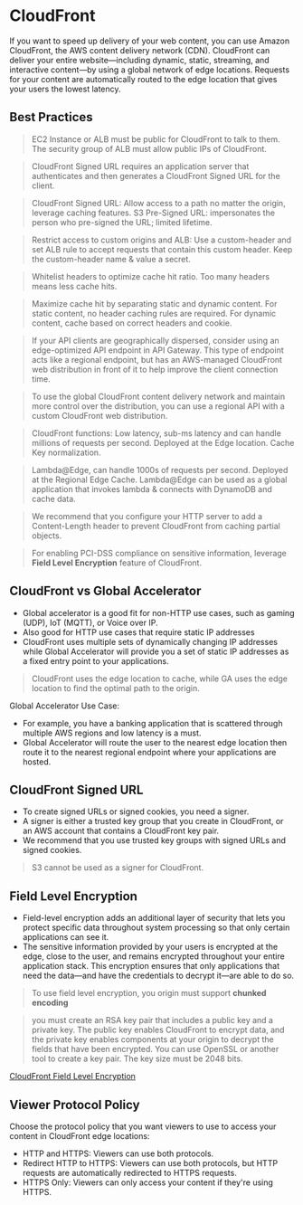 # CloudFront

If you want to speed up delivery of your web content, you can use Amazon CloudFront, the AWS content delivery network (CDN). CloudFront can deliver your entire website—including dynamic, static, streaming, and interactive content—by using a global network of edge locations. Requests for your content are automatically routed to the edge location that gives your users the lowest latency.

## Best Practices

> EC2 Instance or ALB must be public for CloudFront to talk to them. The security group of ALB must allow public IPs of CloudFront.

> CloudFront Signed URL requires an application server that authenticates and then generates a CloudFront Signed URL for the client.

> CloudFront Signed URL: Allow access to a path no matter the origin, leverage caching features. S3 Pre-Signed URL: impersonates the person who pre-signed the URL; limited lifetime.

> Restrict access to custom origins and ALB: Use a custom-header and set ALB rule to accept requests that contain this custom header. Keep the custom-header name & value a secret.

> Whitelist headers to optimize cache hit ratio. Too many headers means less cache hits.

> Maximize cache hit by separating static and dynamic content. For static content, no header caching rules are required.  For dynamic content, cache based on correct headers and cookie.

> If your API clients are geographically dispersed, consider using an edge-optimized API endpoint in API Gateway. 
This type of endpoint acts like a regional endpoint, but has an AWS-managed CloudFront web distribution in front of it to help improve the client connection time.

> To use the global CloudFront content delivery network and maintain more control over the distribution, you can use a regional API with a custom CloudFront web distribution.

> CloudFront functions: Low latency, sub-ms latency and can handle millions of requests per second. Deployed at the Edge location. Cache Key normalization.

> Lambda@Edge, can handle 1000s of requests per second. Deployed at the Regional Edge Cache. Lambda@Edge can be used as a global application that invokes lambda & connects with DynamoDB and cache data.

> We recommend that you configure your HTTP server to add a Content-Length header to prevent CloudFront from caching partial objects.

> For enabling PCI-DSS compliance on sensitive information, leverage **Field Level Encryption** feature of CloudFront. 

## CloudFront vs Global Accelerator
- Global accelerator is a good fit for non-HTTP use cases, such as gaming (UDP), IoT (MQTT), or Voice over IP.
- Also good for HTTP use cases that require static IP addresses
- CloudFront uses multiple sets of dynamically changing IP addresses while Global Accelerator will provide you a set of static IP addresses as a fixed entry point to your applications.

> CloudFront uses the edge location to cache, while GA uses the edge location to find the optimal path to the origin.

Global Accelerator Use Case:
- For example, you have a banking application that is scattered through multiple AWS regions and low latency is a must. 
- Global Accelerator will route the user to the nearest edge location then route it to the nearest regional endpoint where your applications are hosted. 

## CloudFront Signed URL

- To create signed URLs or signed cookies, you need a signer. 
- A signer is either a trusted key group that you create in CloudFront, or an AWS account that contains a CloudFront key pair. 
- We recommend that you use trusted key groups with signed URLs and signed cookies.

> S3 cannot be used as a signer for CloudFront.

## Field Level Encryption

- Field-level encryption adds an additional layer of security that lets you protect specific data throughout system processing so that only certain applications can see it.
- The sensitive information provided by your users is encrypted at the edge, close to the user, and remains encrypted throughout your entire application stack. This encryption ensures that only applications that need the data—and have the credentials to decrypt it—are able to do so.

> To use field level encryption, you origin must support **chunked encoding**

> you must create an RSA key pair that includes a public key and a private key. The public key enables CloudFront to encrypt data, and the private key enables components at your origin to decrypt the fields that have been encrypted. You can use OpenSSL or another tool to create a key pair. The key size must be 2048 bits.

[CloudFront Field Level Encryption](https://docs.aws.amazon.com/AmazonCloudFront/latest/DeveloperGuide/field-level-encryption.html)

## Viewer Protocol Policy

Choose the protocol policy that you want viewers to use to access your content in CloudFront edge locations:

- HTTP and HTTPS: Viewers can use both protocols.
- Redirect HTTP to HTTPS: Viewers can use both protocols, but HTTP requests are automatically redirected to HTTPS requests.
- HTTPS Only: Viewers can only access your content if they're using HTTPS.

